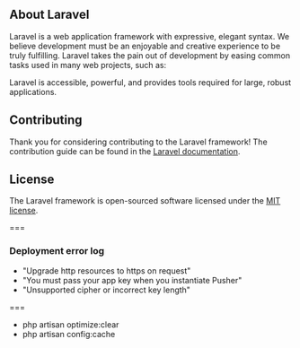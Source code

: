 ## About Laravel

Laravel is a web application framework with expressive, elegant syntax. We believe development must be an enjoyable and creative experience to be truly fulfilling. Laravel takes the pain out of development by easing common tasks used in many web projects, such as:

Laravel is accessible, powerful, and provides tools required for large, robust applications.

## Contributing

Thank you for considering contributing to the Laravel framework! The contribution guide can be found in the [Laravel documentation](https://laravel.com/docs/contributions).

## License

The Laravel framework is open-sourced software licensed under the [MIT license](https://opensource.org/licenses/MIT).

===

### Deployment error log

-   "Upgrade http resources to https on request"
-   "You must pass your app key when you instantiate Pusher"
-   "Unsupported cipher or incorrect key length"

===

-   php artisan optimize:clear
-   php artisan config:cache
